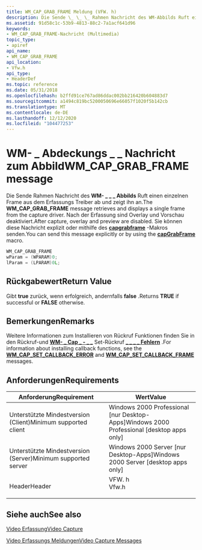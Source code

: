 ```yaml
---
title: WM_CAP_GRAB_FRAME Meldung (VFW. h)
description: Die Sende \_ \_ \_ Rahmen Nachricht des WM-Abbilds Ruft einen einzelnen Frame aus dem Erfassungs Treiber ab und zeigt ihn an. Nach der Erfassung sind Overlay und Vorschau deaktiviert. Sie können diese Nachricht explizit oder mithilfe des capgrabframe-Makros senden.
ms.assetid: 91d58c1c-53b9-4813-88c2-7a1acf641d96
keywords:
- WM_CAP_GRAB_FRAME-Nachricht (Multimedia)
topic_type:
- apiref
api_name:
- WM_CAP_GRAB_FRAME
api_location:
- Vfw.h
api_type:
- HeaderDef
ms.topic: reference
ms.date: 05/31/2018
ms.openlocfilehash: b2ffd91ce767ad86ddac002bb216420b604883d7
ms.sourcegitcommit: a1494c819bc5200050696e66057f1020f5b142cb
ms.translationtype: MT
ms.contentlocale: de-DE
ms.lasthandoff: 12/12/2020
ms.locfileid: "104477253"
---
```

# <a name="wm_cap_grab_frame-message"></a><span data-ttu-id="5752e-106">WM- \_ Abdeckungs \_ \_ Nachricht zum Abbild</span><span class="sxs-lookup"><span data-stu-id="5752e-106">WM\_CAP\_GRAB\_FRAME message</span></span>

<span data-ttu-id="5752e-107">Die Sende Rahmen Nachricht des **WM- \_ \_ \_ Abbilds** Ruft einen einzelnen Frame aus dem Erfassungs Treiber ab und zeigt ihn an.</span><span class="sxs-lookup"><span data-stu-id="5752e-107">The **WM\_CAP\_GRAB\_FRAME** message retrieves and displays a single frame from the capture driver.</span></span> <span data-ttu-id="5752e-108">Nach der Erfassung sind Overlay und Vorschau deaktiviert.</span><span class="sxs-lookup"><span data-stu-id="5752e-108">After capture, overlay and preview are disabled.</span></span> <span data-ttu-id="5752e-109">Sie können diese Nachricht explizit oder mithilfe des [**capgrabframe**](/windows/desktop/api/Vfw/nf-vfw-capgrabframe) -Makros senden.</span><span class="sxs-lookup"><span data-stu-id="5752e-109">You can send this message explicitly or by using the [**capGrabFrame**](/windows/desktop/api/Vfw/nf-vfw-capgrabframe) macro.</span></span>


```C++
WM_CAP_GRAB_FRAME 
wParam = (WPARAM)0; 
lParam = (LPARAM)0L; 
```



## <a name="return-value"></a><span data-ttu-id="5752e-110">Rückgabewert</span><span class="sxs-lookup"><span data-stu-id="5752e-110">Return Value</span></span>

<span data-ttu-id="5752e-111">Gibt **true** zurück, wenn erfolgreich, andernfalls **false** .</span><span class="sxs-lookup"><span data-stu-id="5752e-111">Returns **TRUE** if successful or **FALSE** otherwise.</span></span>

## <a name="remarks"></a><span data-ttu-id="5752e-112">Bemerkungen</span><span class="sxs-lookup"><span data-stu-id="5752e-112">Remarks</span></span>

<span data-ttu-id="5752e-113">Weitere Informationen zum Installieren von Rückruf Funktionen finden Sie in den Rückruf-und [**WM- \_ Cap \_ - \_ \_**](wm-cap-set-callback-frame.md) Set-Rückruf [**\_ \_ \_ \_ Fehlern**](wm-cap-set-callback-error.md) .</span><span class="sxs-lookup"><span data-stu-id="5752e-113">For information about installing callback functions, see the [**WM\_CAP\_SET\_CALLBACK\_ERROR**](wm-cap-set-callback-error.md) and [**WM\_CAP\_SET\_CALLBACK\_FRAME**](wm-cap-set-callback-frame.md) messages.</span></span>

## <a name="requirements"></a><span data-ttu-id="5752e-114">Anforderungen</span><span class="sxs-lookup"><span data-stu-id="5752e-114">Requirements</span></span>



| <span data-ttu-id="5752e-115">Anforderung</span><span class="sxs-lookup"><span data-stu-id="5752e-115">Requirement</span></span> | <span data-ttu-id="5752e-116">Wert</span><span class="sxs-lookup"><span data-stu-id="5752e-116">Value</span></span> |
|-------------------------------------|----------------------------------------------------------------------------------|
| <span data-ttu-id="5752e-117">Unterstützte Mindestversion (Client)</span><span class="sxs-lookup"><span data-stu-id="5752e-117">Minimum supported client</span></span><br/> | <span data-ttu-id="5752e-118">Windows 2000 Professional \[nur Desktop-Apps\]</span><span class="sxs-lookup"><span data-stu-id="5752e-118">Windows 2000 Professional \[desktop apps only\]</span></span><br/>                       |
| <span data-ttu-id="5752e-119">Unterstützte Mindestversion (Server)</span><span class="sxs-lookup"><span data-stu-id="5752e-119">Minimum supported server</span></span><br/> | <span data-ttu-id="5752e-120">Windows 2000 Server \[nur Desktop-Apps\]</span><span class="sxs-lookup"><span data-stu-id="5752e-120">Windows 2000 Server \[desktop apps only\]</span></span><br/>                             |
| <span data-ttu-id="5752e-121">Header</span><span class="sxs-lookup"><span data-stu-id="5752e-121">Header</span></span><br/>                   | <dl> <span data-ttu-id="5752e-122"><dt>VFW. h</dt></span><span class="sxs-lookup"><span data-stu-id="5752e-122"><dt>Vfw.h</dt></span></span> </dl> |



## <a name="see-also"></a><span data-ttu-id="5752e-123">Siehe auch</span><span class="sxs-lookup"><span data-stu-id="5752e-123">See also</span></span>

<dl> <dt>

[<span data-ttu-id="5752e-124">Video Erfassung</span><span class="sxs-lookup"><span data-stu-id="5752e-124">Video Capture</span></span>](video-capture.md)
</dt> <dt>

[<span data-ttu-id="5752e-125">Video Erfassungs Meldungen</span><span class="sxs-lookup"><span data-stu-id="5752e-125">Video Capture Messages</span></span>](video-capture-messages.md)
</dt> </dl>

 

 





